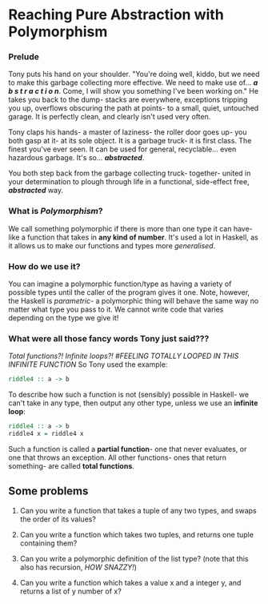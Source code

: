 #  

# Reaching Pure Abstraction with Polymorphism
### Prelude
Tony puts his hand on your shoulder.
"You're doing well, kiddo, but we need to make this garbage collecting more effective. We need to make use of... *__a b s t r a c t i o n__*. Come, I will show you something I've been working on."
He takes you back to the dump- stacks are everywhere, exceptions tripping you up, overflows obscuring the path at points- to a small, quiet, untouched garage. It is perfectly clean, and clearly isn't used very often.

Tony claps his hands- a master of laziness- the roller door goes up- you both gasp at it- at its sole object. It is a garbage truck- it is first class. The finest you've ever seen. It can be used for general, recyclable... even hazardous garbage. It's so... *__abstracted__*.

You both step back from the garbage collecting truck- together- united in your determination to plough through life in a functional, side-effect free, *__abstracted__* way.

### What is *Polymorphism*?
We call something polymorphic if there is more than one type it can have- like a function that takes in __any kind of number__. It's used a lot in Haskell, as it allows us to make our functions and types more *generalised*.

### How do we use it?
You can imagine a polymorphic function/type as having a variety of possible types until the caller of the program gives it one.
Note, however, the Haskell is *parametric*- a polymorphic thing will behave the same way no matter what type you pass to it. We cannot write code that varies depending on the type we give it!

### What were all those fancy words Tony just said???
*Total functions?!*
*Infinite loops?!*
*#FEELING TOTALLY LOOPED IN THIS INFINITE FUNCTION*
So Tony used the example: 
```haskell
riddle4 :: a -> b
```
To describe how such a function is not (sensibly) possible in Haskell- we can't take in any type, then output any other type, unless we use an __infinite loop__:
```haskell
riddle4 :: a -> b
riddle4 x = riddle4 x
```
Such a function is called a __partial function__- one that never evaluates, or one that throws an exception. All other functions- ones that return something- are called __total functions__.

## Some problems
1. Can you write a function that takes a tuple of any two types, and swaps the order of its values?

2. Can you write a function which takes two tuples, and returns one tuple containing them?

3. Can you write a polymorphic definition of the list type? (note that this also has recursion, *HOW SNAZZY!*)

4. Can you write a function which takes a value x and a integer y, and returns a list of y number of x?








